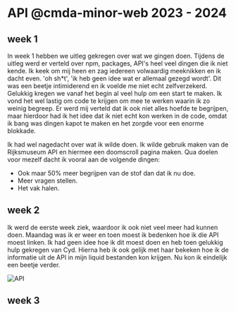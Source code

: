 # API @cmda-minor-web 2023 - 2024

## week 1

In week 1 hebben we uitleg gekregen over wat we gingen doen. Tijdens de uitleg werd er verteld over npm, packages, API's heel veel dingen die ik niet kende. Ik keek om mij heen en zag iedereen volwaardig meeknikken en ik dacht even. 'oh sh*t', 'ik heb geen idee wat er allemaal gezegd wordt'. Dit was een beetje intimiderend en ik voelde me niet echt zelfverzekerd. Gelukkig kregen we vanaf het begin al veel hulp om een start te maken. Ik vond het wel lastig om code te krijgen om mee te werken waarin ik zo weinig begreep. Er werd mij verteld dat ik ook niet alles hoefde te begrijpen, maar hierdoor had ik het idee dat ik niet echt kon werken in de code, omdat ik bang was dingen kapot te maken en het zorgde voor een enorme blokkade. 

Ik had wel nagedacht over wat ik wilde doen. Ik wilde gebruik maken van de Rijksmuseum API en hiermee een doomscroll pagina maken. Qua doelen voor mezelf dacht ik vooral aan de volgende dingen:

- Ook maar 50% meer begrijpen van de stof dan dat ik nu doe.
- Meer vragen stellen.
- Het vak halen.

## week 2

Ik werd de eerste week ziek, waardoor ik ook niet veel meer had kunnen doen. Maandag was ik er weer en toen moest ik bedenken hoe ik die API moest linken. Ik had geen idee hoe ik dit moest doen en heb toen gelukkig hulp gekregen van Cyd. Hierna heb ik ook gelijk met haar bekeken hoe ik de informatie uit de API in mijn liquid bestanden kon krijgen. Nu kon ik eindelijk een beetje verder.

![API](./screenshots/APILinken.png)

## week 3


